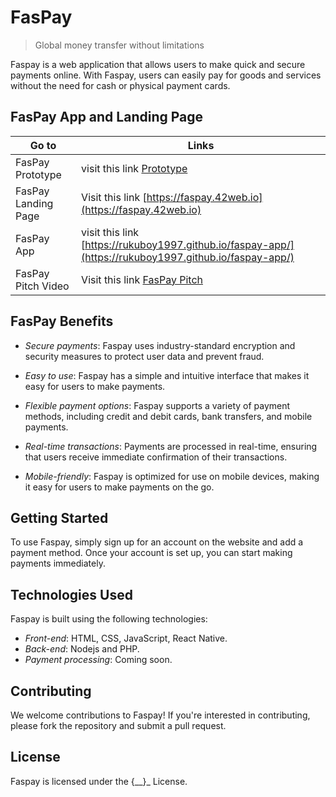 # FasPay
> Global money transfer without limitations

Faspay is a web application that allows users to make quick and secure payments online. With Faspay, users can easily pay for goods and services without the need for cash or physical payment cards.

## FasPay App and Landing Page

| Go to | Links |
| --- | --- |
| FasPay Prototype| visit this link [Prototype](https://www.canva.com/design/DAFeG0sOgaM/4nOiLbNlXQ92N8BTEOMuzA/view?utm_content=DAFeG0sOgaM&utm_campaign=designshare&utm_medium=link&utm_source=homepage_design_menu#1) |
| FasPay Landing Page | Visit this link [https://faspay.42web.io](https://faspay.42web.io) |
| FasPay App | visit this link [https://rukuboy1997.github.io/faspay-app/](https://rukuboy1997.github.io/faspay-app/) |
| FasPay Pitch Video| Visit this link [FasPay Pitch](https://youtu.be/5iHSUi4kTO4?si=6HVV4B4kj2MyscIR) |

## FasPay Benefits

- *Secure payments*: Faspay uses industry-standard encryption and security measures to protect user data and prevent fraud.

- *Easy to use*: Faspay has a simple and intuitive interface that makes it easy for users to make payments.

- *Flexible payment options*: Faspay supports a variety of payment methods, including credit and debit cards, bank transfers, and mobile payments.

- *Real-time transactions*: Payments are processed in real-time, ensuring that users receive immediate confirmation of their transactions.

- *Mobile-friendly*: Faspay is optimized for use on mobile devices, making it easy for users to make payments on the go.


## Getting Started

To use Faspay, simply sign up for an account on the website and add a payment method. Once your account is set up, you can start making payments immediately.

## Technologies Used

Faspay is built using the following technologies:

- *Front-end*: HTML, CSS, JavaScript, React Native.
- *Back-end*: Nodejs and PHP.
- *Payment processing*: Coming soon.

## Contributing

We welcome contributions to Faspay! If you're interested in contributing, please fork the repository and submit a pull request.

## License

Faspay is licensed under the {__}_ License.
